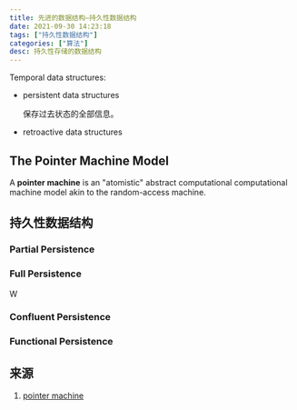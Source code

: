 ```yaml
---
title: 先进的数据结构—持久性数据结构
date: 2021-09-30 14:23:18
tags: ["持久性数据结构"]
categories: ["算法"]
desc: 持久性存储的数据结构
---
```



Temporal data structures:

- persistent data structures

  保存过去状态的全部信息。

- retroactive data structures


## The Pointer Machine Model

A **pointer machine** is an "atomistic" abstract computational computational machine model akin to the random-access machine.


<!-- more -->

## 持久性数据结构

### Partial Persistence

### Full Persistence
W
### Confluent Persistence

### Functional Persistence

## 来源

1. [pointer machine](https://xlinux.nist.gov/dads/HTML/pointermachn.html)
